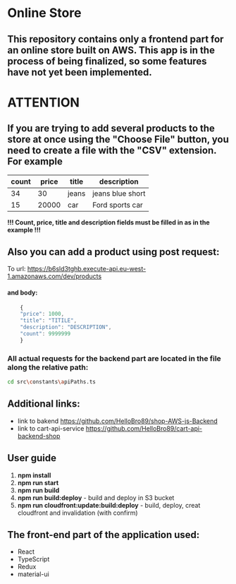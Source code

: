 # Online Store

## This repository contains only a frontend part for an online store built on AWS. This app is in the process of being finalized, so some features have not yet been implemented.

# ATTENTION

## If you are trying to add several products to the store at once using the "Choose File" button, you need to create a file with the "CSV" extension. For example

| count | price | title |   description   |
|-------|-------|-------|-----------------|
| 34    | 30    | jeans | jeans blue short|
| 15    | 20000 | car   | Ford sports car |

**!!! Сount, price, title and description fields must be filled in as in the example !!!**

## Also you can add a product using post request:

To url: https://b6sld3tghb.execute-api.eu-west-1.amazonaws.com/dev/products
#### and body:

```javascript
    {
    "price": 1000,
    "title": "TITILE",
    "description": "DESCRIPTION",
    "count": 9999999
    }
```

### All actual requests for the backend part are located in the file along the relative path:
```bash
cd src\constants\apiPaths.ts
```

## Additional links:
- link to bakend https://github.com/HelloBro89/shop-AWS-js-Backend
- link to cart-api-service https://github.com/HelloBro89/cart-api-backend-shop

## User guide

1. **npm install**
2. **npm run start** 
3. **npm run build** 
4. **npm run build:deploy** - build and deploy in S3 bucket
5. **npm run cloudfront:update:build:deploy** - build, deploy, creat cloudfront and invalidation (with confirm)

## The front-end part of the application used:
- React
- TypeScript
- Redux
- material-ui

